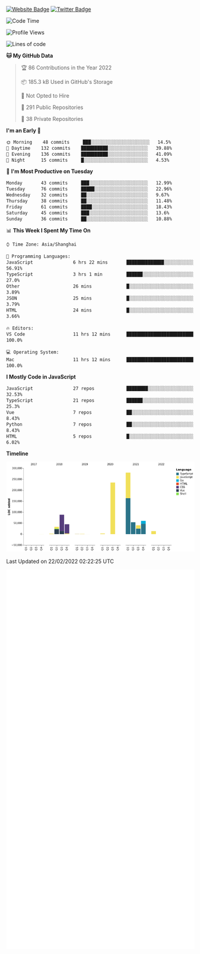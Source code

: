 [![Website Badge](https://img.shields.io/badge/-caos.me-444444?style=flat&logo=Google-Chrome&logoColor=f2f2f2&link=https://caos.me)](https://caos.me)
[![Twitter Badge](https://img.shields.io/badge/-@caosbad-1da1f2?style=flat&labelColor=1ca0f1&logo=twitter&logoColor=white&link=https://twitter.com/caosbad)](https://twitter.com/caosbad)



<!--START_SECTION:waka-->
![Code Time](http://img.shields.io/badge/Code%20Time-138%20hrs%2053%20mins-blue)

![Profile Views](http://img.shields.io/badge/Profile%20Views-9-blue)

![Lines of code](https://img.shields.io/badge/From%20Hello%20World%20I%27ve%20Written-856%20Thousand%20lines%20of%20code-blue)

**🐱 My GitHub Data** 

> 🏆 86 Contributions in the Year 2022
 > 
> 📦 185.3 kB Used in GitHub's Storage 
 > 
> 🚫 Not Opted to Hire
 > 
> 📜 291 Public Repositories 
 > 
> 🔑 38 Private Repositories  
 > 
**I'm an Early 🐤** 

```text
🌞 Morning    48 commits     ███░░░░░░░░░░░░░░░░░░░░░░   14.5% 
🌆 Daytime    132 commits    ██████████░░░░░░░░░░░░░░░   39.88% 
🌃 Evening    136 commits    ██████████░░░░░░░░░░░░░░░   41.09% 
🌙 Night      15 commits     █░░░░░░░░░░░░░░░░░░░░░░░░   4.53%

```
📅 **I'm Most Productive on Tuesday** 

```text
Monday       43 commits     ███░░░░░░░░░░░░░░░░░░░░░░   12.99% 
Tuesday      76 commits     █████░░░░░░░░░░░░░░░░░░░░   22.96% 
Wednesday    32 commits     ██░░░░░░░░░░░░░░░░░░░░░░░   9.67% 
Thursday     38 commits     ██░░░░░░░░░░░░░░░░░░░░░░░   11.48% 
Friday       61 commits     ████░░░░░░░░░░░░░░░░░░░░░   18.43% 
Saturday     45 commits     ███░░░░░░░░░░░░░░░░░░░░░░   13.6% 
Sunday       36 commits     ██░░░░░░░░░░░░░░░░░░░░░░░   10.88%

```


📊 **This Week I Spent My Time On** 

```text
⌚︎ Time Zone: Asia/Shanghai

💬 Programming Languages: 
JavaScript               6 hrs 22 mins       ██████████████░░░░░░░░░░░   56.91% 
TypeScript               3 hrs 1 min         ██████░░░░░░░░░░░░░░░░░░░   27.0% 
Other                    26 mins             █░░░░░░░░░░░░░░░░░░░░░░░░   3.89% 
JSON                     25 mins             █░░░░░░░░░░░░░░░░░░░░░░░░   3.79% 
HTML                     24 mins             █░░░░░░░░░░░░░░░░░░░░░░░░   3.66%

🔥 Editors: 
VS Code                  11 hrs 12 mins      █████████████████████████   100.0%

💻 Operating System: 
Mac                      11 hrs 12 mins      █████████████████████████   100.0%

```

**I Mostly Code in JavaScript** 

```text
JavaScript               27 repos            ████████░░░░░░░░░░░░░░░░░   32.53% 
TypeScript               21 repos            ██████░░░░░░░░░░░░░░░░░░░   25.3% 
Vue                      7 repos             ██░░░░░░░░░░░░░░░░░░░░░░░   8.43% 
Python                   7 repos             ██░░░░░░░░░░░░░░░░░░░░░░░   8.43% 
HTML                     5 repos             █░░░░░░░░░░░░░░░░░░░░░░░░   6.02%

```


**Timeline**

![Chart not found](https://raw.githubusercontent.com/caosbad/caosbad/master/charts/bar_graph.png) 


 Last Updated on 22/02/2022 02:22:25 UTC
<!--END_SECTION:waka-->


![Metrics](https://github.com/caosbad/CaosBad/blob/master/github-metrics.svg)

